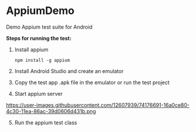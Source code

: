# AppiumDemo
Demo Appium test suite for Android

**Steps for running the test:**

1. Install appium

    `npm install -g appium`

2. Install Android Studio and create an emulator
3. Copy the test app .apk file in the emulator or run the test project
4. Start appium server

https://user-images.githubusercontent.com/12607939/74176691-16a0ce80-4c30-11ea-86ac-39d0606d431b.png

5. Run the appium test class